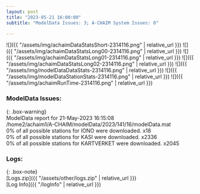 ```yaml
---
layout: post
title: "2023-05-21 16:00:00"
subtitle: "ModelData Issues: 3; A-CHAIM System Issues: 0"

---
```


![]({{ "/assets/img/achaimDataStatsShort-2314116.png" | relative_url }})
![]({{ "/assets/img/achaimDataStatsLong00-2314116.png" | relative_url }})
![]({{ "/assets/img/achaimDataStatsLong01-2314116.png" | relative_url }})
![]({{ "/assets/img/achaimDataStatsLong02-2314116.png" | relative_url }})
![]({{ "/assets/img/modelDataDataStats-2314116.png" | relative_url }})
![]({{ "/assets/img/modelDataStationStats-2314116.png" | relative_url }})
![]({{ "/assets/img/achaimRunTime-2314116.png" | relative_url }})


### ModelData Issues:  
  
{: .box-warning}  
 ModelData report for 21-May-2023 16:15:08   
 /home2/achaim1/A-CHAIM/modelData/2023/141/16/modelData.mat   
 0% of all possible stations for IONO were downloaded. x18   
 0% of all possible stations for KASI were downloaded. x2336   
 0% of all possible stations for KARTVERKET were downloaded. x2045   
  


### Logs:  
  
{: .box-note}  
[Logs.zip]({{ "/assets/other/logs.zip" | relative_url }})  
[Log Info]({{ "/logInfo" | relative_url }})  
